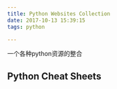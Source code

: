 ```yaml
---
title: Python Websites Collection
date: 2017-10-13 15:39:15
tags: python

---
```


一个各种python资源的整合

<!-- more -->

## Python Cheat Sheets